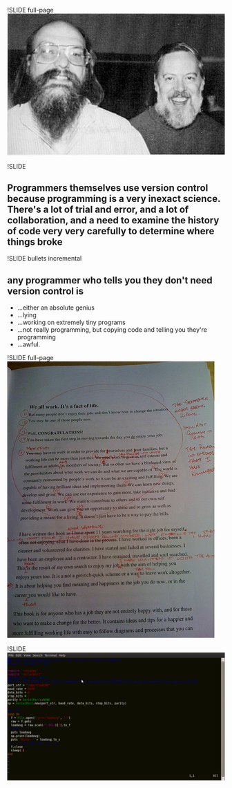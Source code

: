 !SLIDE full-page
![](img/Ken_n_dennis.jpg)

!SLIDE
## Programmers themselves use version control because programming is a very inexact science. There's a lot of trial and error, and a lot of collaboration, and a need to examine the history of code very very carefully to determine where things broke ##

!SLIDE bullets incremental
## any programmer who tells you they don't need version control is ##
* ...either an absolute genius
* ...lying
* ...working on extremely tiny programs
* ...not really programming, but copying code and telling you they're programming
* ...awful.


!SLIDE full-page
![](img/edited-manuscript.jpg)

!SLIDE
![](img/sendload.png)

